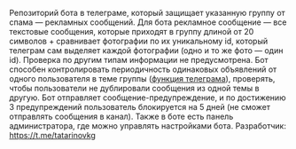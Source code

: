 Репозиторий бота в телеграме, который защищает указанную группу от спама — рекламных сообщений. Для бота рекламное сообщение — все текстовые сообщения, которые приходят в группу длиной от 20 символов + сравнивает фотографии по их уникальному id, который телеграм сам выделяет каждой фотографии (одно и то же фото — один id). Проверка по другим типам информации не предусмотрена. Бот способен контролировать периодичность одинаковых объявлений от одного пользователя в теме группы ([функция телеграма](https://telegram.org/blog/topics-in-groups-collectible-usernames/ru)), проверять, чтобы пользователи не дублировали сообщения из одной темы в другую. Бот отправляет сообщение-предупреждение, и по достижению 3 предупреждений пользователь блокируется на 5 дней (не сможет отправлять сообщения в канал). Также в боте есть панель администратора, где можно управлять настройками бота. Разработчик: https://t.me/tatarinovkg
